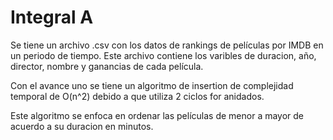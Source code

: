 # Integral A

Se tiene un archivo .csv con los datos de rankings de películas por IMDB en un periodo de tiempo.
Este archivo contiene los varibles de duracion, año, director, nombre y ganancias de cada película.

Con el avance uno se tiene un algoritmo de insertion de complejidad temporal de O(n^2) debido a que 
utiliza 2 ciclos for anidados.

Este algoritmo se enfoca en ordenar las películas de menor a mayor de acuerdo a su duracion en minutos.
